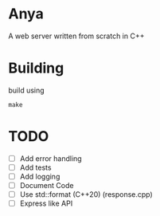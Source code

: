 # Anya

A web server written from scratch in C++

# Building

build using

```shell
make
```

# TODO

- [ ] Add error handling
- [ ] Add tests
- [ ] Add logging
- [ ] Document Code
- [ ] Use std::format (C++20) (response.cpp)
- [ ] Express like API
